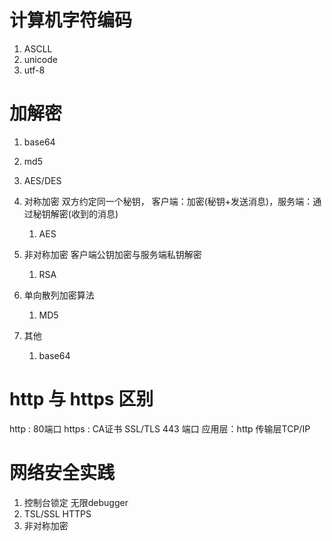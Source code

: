 # 计算机字符编码
1. ASCLL
2. unicode
3. utf-8

# 加解密
1. base64
2. md5
3. AES/DES


1. 对称加密  双方约定同一个秘钥，  客户端：加密(秘钥+发送消息)，服务端：通过秘钥解密(收到的消息)
   1. AES
2. 非对称加密  客户端公钥加密与服务端私钥解密
   1. RSA
3. 单向散列加密算法
   1. MD5
4. 其他
   1. base64

# http 与 https 区别
http : 80端口
https : CA证书   SSL/TLS    443 端口
    应用层：http    传输层TCP/IP   


# 网络安全实践

1. 控制台锁定  无限debugger
2. TSL/SSL   HTTPS
3. 非对称加密